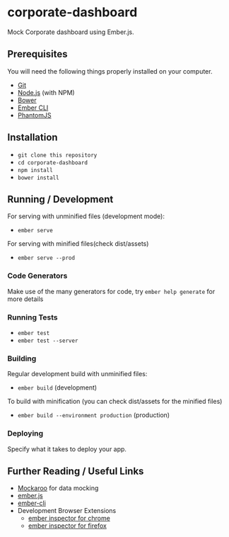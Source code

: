 # corporate-dashboard

Mock Corporate dashboard using Ember.js.

## Prerequisites

You will need the following things properly installed on your computer.

* [Git](https://git-scm.com/)
* [Node.js](https://nodejs.org/) (with NPM)
* [Bower](https://bower.io/)
* [Ember CLI](https://ember-cli.com/)
* [PhantomJS](http://phantomjs.org/)

## Installation

* `git clone this repository`
* `cd corporate-dashboard`
* `npm install`
* `bower install`

## Running / Development

For serving with unminified files (development mode):
  * `ember serve`
  
For serving with minified files(check dist/assets)
  * `ember serve --prod`

### Code Generators

Make use of the many generators for code, try `ember help generate` for more details

### Running Tests

* `ember test`
* `ember test --server`

### Building

Regular development build with unminified files:
  * `ember build` (development)
  
To build with minification (you can check dist/assets for the minified files)
  * `ember build --environment production` (production)

### Deploying

Specify what it takes to deploy your app.

## Further Reading / Useful Links

* [Mockaroo](https://www.mockaroo.com/) for data mocking
* [ember.js](http://emberjs.com/)
* [ember-cli](https://ember-cli.com/)
* Development Browser Extensions
  * [ember inspector for chrome](https://chrome.google.com/webstore/detail/ember-inspector/bmdblncegkenkacieihfhpjfppoconhi)
  * [ember inspector for firefox](https://addons.mozilla.org/en-US/firefox/addon/ember-inspector/)
